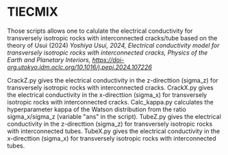 # TIECMIX
Those scripts allows one to calulate the electrical conductivity for transversely isotropic rocks with interconnected cracks/tube based on the theory of Usui (2024)
_Yoshiya Usui, 2024, Electrical conductivity model for transversely isotropic rocks with interconnected cracks, Physics of the Earth and Planetary Interiors, https://doi-org.utokyo.idm.oclc.org/10.1016/j.pepi.2024.107226_

CrackZ.py gives the electrical conductivity in the z-directtion (sigma_z) for transversely isotropic rocks with interconnected cracks.
CrackX.py gives the electrical conductivity in the x-directtion (sigma_x) for transversely isotropic rocks with interconnected cracks.
Calc_kappa.py calculates the hyperparameter kappa of the Watson distribution from the ratio sigma_x/sigma_z (variable "ans" in the script).
TubeZ.py gives the electrical conductivity in the z-directtion (sigma_z) for transversely isotropic rocks with interconnected tubes.
TubeX.py gives the electrical conductivity in the x-directtion (sigma_x) for transversely isotropic rocks with interconnected tubes.
